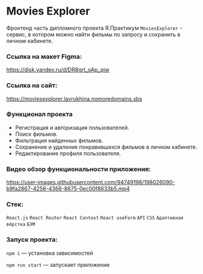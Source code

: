 # Movies Explorer
Фронтенд часть дипломного проекта Я.Практикум `MoviesExplorer` - сервис, в котором можно найти фильмы по запросу и сохранить в личном кабинете.

### Ссылка на макет Figma:
https://disk.yandex.ru/d/DR8grt_oAp_pjw

### Ссылка на сайт:
https://moviesexplorer.lavrukhina.nomoredomains.sbs

### Функционал проекта
* Регистрация и авторизация пользователей.
* Поиск фильмов.
* Фильтрация найденных фильмов.
* Сохранение и удаление понравившихся фильмов в личном кабинете.
* Редактирование профиля пользователя.

### Видео обзор функциональности приложения:

https://user-images.githubusercontent.com/94749198/198026090-b9fa2867-4256-4366-8675-0ec00f8633b5.mp4

### Стек:
`React.js` `React Router` `React Context` `React useForm` `API` `CSS` `Адаптивная вёрстка` `БЭМ`

### Запуск проекта:
`npm i` — установка зависимостей

`npm run start` — запускает приложение
